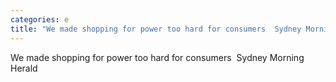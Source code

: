 ```yaml
---
categories: e
title: "We made shopping for power too hard for consumers  Sydney Morning Herald"
---
```

We made shopping for power too hard for consumers&nbsp;&nbsp;Sydney Morning Herald